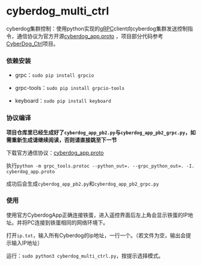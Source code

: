 # cyberdog_multi_ctrl
cyberdog集群控制：使用python实现的[gRPC](http://doc.oschina.net/grpc?t=58008)client向cyberdog集群发送控制指令，通信协议为官方开源[cyberdog_app.proto](https://partner-gitlab.mioffice.cn/cyberdog/athena_cyberdog/-/tree/devel/athena_common/athena_grpc/protos) ，项目部分代码参考[CyberDog_Ctrl](https://github.com/Karlsx/CyberDog_Ctrl)项目。

### 依赖安装

- grpc：`sudo pip install grpcio` 

- grpc-tools：`sudo pip install grpcio-tools` 

- keyboard：`sudo pip install keyboard` 

### 协议编译

**项目仓库里已经生成好了`cyberdog_app_pb2.py`与`cyberdog_app_pb2_grpc.py`，如需重新生成请继续阅读，否则请直接跳至下一节**

下载官方通信协议：[cyberdog_app.proto](https://partner-gitlab.mioffice.cn/cyberdog/athena_cyberdog/-/tree/devel/athena_common/athena_grpc/protos)

执行`python -m grpc_tools.protoc --python_out=. --grpc_python_out=. -I. cyberdog_app.proto`

成功后会生成`cyberdog_app_pb2.py`和`cyberdog_app_pb2_grpc.py`

### 使用

使用官方CyberdogApp正确连接铁蛋，进入遥控界面后左上角会显示铁蛋的IP地址。并将PC连接到铁蛋相同的网络环境下。

打开`ip.txt`，输入所有Cyberdog的ip地址，一行一个。（若文件为空，输出会提示输入IP地址）

运行：`sudo python3 cyberdog_multi_ctrl.py`，按提示选择模式。
